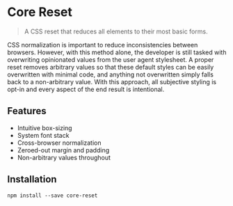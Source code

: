 # Core Reset

> A CSS reset that reduces all elements to their most basic forms.

CSS normalization is important to reduce inconsistencies between browsers. However, with this method alone, the developer is still tasked with overwriting opinionated values from the user agent stylesheet. A proper reset removes arbitrary values so that these default styles can be easily overwritten with minimal code, and anything not overwritten simply falls back to a non-arbitrary value. With this approach, all subjective styling is opt-in and every aspect of the end result is intentional.

## Features

* Intuitive box-sizing
* System font stack
* Cross-browser normalization
* Zeroed-out margin and padding
* Non-arbitrary values throughout

## Installation

```
npm install --save core-reset
```
